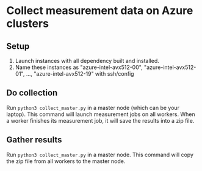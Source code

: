 # Collect measurement data on Azure clusters

## Setup
1. Launch instances with all dependency built and installed.
2. Name these instances as "azure-intel-avx512-00", "azure-intel-avx512-01", ..., "azure-intel-avx512-19" with ssh/config

## Do collection
Run ```python3 collect_master.py``` in a master node (which can be your laptop).
This command will launch measurement jobs on all workers.
When a worker finishes its measurement job, it will save the results into a zip file.

## Gather results
Run ```python3 collect_master.py``` in a master node.
This command will copy the zip file from all workers to the master node.

